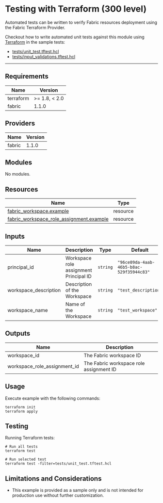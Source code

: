 <!-- BEGIN_TF_DOCS -->
# Testing with Terraform (300 level)

Automated tests can be written to verify Fabric resources deployment using the Fabric Terraform Provider.

Checkout how to write automated unit tests against this module using [Terraform](https://developer.hashicorp.com/terraform/cli/test) in the sample tests:

- [tests/unit\_test.tftest.hcl](./tests/unit\_test.tftest.hcl)
- [tests/input\_validations.tftest.hcl](./tests/input\_validations.tftest.hcl)

---

## Requirements

| Name      | Version       |
|-----------|---------------|
| terraform | >= 1.8, < 2.0 |
| fabric    | 1.1.0         |

## Providers

| Name   | Version |
|--------|---------|
| fabric | 1.1.0   |

## Modules

No modules.

## Resources

| Name                                                                                                                                                | Type     |
|-----------------------------------------------------------------------------------------------------------------------------------------------------|----------|
| [fabric_workspace.example](https://registry.terraform.io/providers/microsoft/fabric/1.1.0/docs/resources/workspace)                                 | resource |
| [fabric_workspace_role_assignment.example](https://registry.terraform.io/providers/microsoft/fabric/1.1.0/docs/resources/workspace_role_assignment) | resource |

## Inputs

| Name                   | Description                            | Type     | Default                                  | Required |
|------------------------|----------------------------------------|----------|------------------------------------------|:--------:|
| principal\_id          | Workspace role assignment Principal ID | `string` | `"96ce09da-4aab-46b5-b8ac-529f35944c83"` |    no    |
| workspace\_description | Description of the Workspace           | `string` | `"test_description"`                     |    no    |
| workspace\_name        | Name of the Workspace                  | `string` | `"test_workspace"`                       |    no    |

## Outputs

| Name                            | Description                             |
|---------------------------------|-----------------------------------------|
| workspace\_id                   | The Fabric workspace ID                 |
| workspace\_role\_assignment\_id | The Fabric workspace role assignment ID |

## Usage

Execute example with the following commands:

```shell
terraform init
terraform apply
```

## Testing

Running Terraform tests:

```shell
# Run all tests
terraform test

# Run selected test
terraform test -filter=tests/unit_test.tftest.hcl
```

## Limitations and Considerations

- This example is provided as a sample only and is not intended for production use without further customization.
<!-- END_TF_DOCS -->
